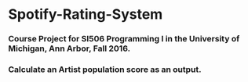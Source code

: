 # Spotify-Rating-System

### Course Project for SI506 Programming I in the University of Michigan, Ann Arbor, Fall 2016.

### Calculate an Artist population score as an output.
